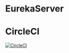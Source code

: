 # EurekaServer
# CircleCI
[![CircleCI](https://circleci.com/gh/Pradeebha/EurekaServer.svg?style=svg)](https://circleci.com/gh/Pradeebha/EurekaServer)
